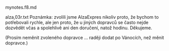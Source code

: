 mynotes.f8.md













alza,03r.txt
Poznámka: zvolili jsme AlzaExpres nikoliv proto, že bychom to potřebovali rychle, ale jen proto, že u jiných dopravců se často nejde dozvědět včas a spolehlivě ani den doručení, natož hodinu. Děkujeme.

(Prosím neměnit zvoleného dopravce ... raději dodat po Vánocích, než měnit dopravce.)



